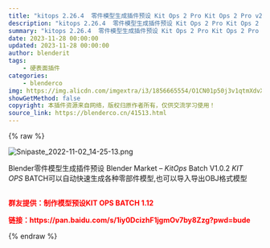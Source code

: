 ```yaml
---
title: "kitops 2.26.4  零件模型生成插件预设 Kit Ops 2 Pro Kit Ops 2 Pro v2.26.4"
description: "kitops 2.26.4  零件模型生成插件预设 Kit Ops 2 Pro Kit Ops 2 Pro v2.26.4"
summary: "kitops 2.26.4  零件模型生成插件预设 Kit Ops 2 Pro Kit Ops 2 Pro v2.26.4"
date: 2023-11-28 00:00:00
updated: 2023-11-28 00:00:00
author: blenderit
tags: 
    - 硬表面插件
categories:
    - blenderco
img: https://img.alicdn.com/imgextra/i3/1856665554/O1CN01p50j3v1qtmXdvXEaE_!!1856665554.png
showGetMethod: false
copyright: 本插件资源来自网络，版权归原作者所有，仅供交流学习使用！
source_link: https://blenderco.cn/41513.html
---
```


{% raw %}
<p><img class="aligncenter" src="https://img.alicdn.com/imgextra/i3/1856665554/O1CN01p50j3v1qtmXdvXEaE_!!1856665554.png" alt="Snipaste_2022-11-02_14-25-13.png"></p><p>Blender零件模型生成插件预设 Blender Market – <em>KitOps</em> Batch V1.0.2 <em>KIT OPS</em> BATCH可以自动快速生成各种零部件模型,也可以导入导出OBJ格式模型</p><h2></h2><p><span style="color: #ff0000;"><strong>群友提供：制作模型预设KIT OPS BATCH 1.12</strong></span></p><p><span style="color: #ff0000;"><strong>链接：https://pan.baidu.com/s/1iy0DcizhF1jgmOv7by8Zzg?pwd=bude</strong></span></p>
<div style="display: none">blenderco</div>
{% endraw %}